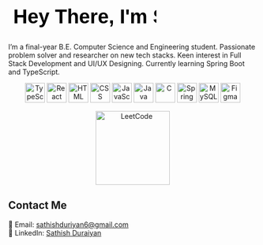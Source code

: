 <h1>
  <svg width="300" height="60" xmlns="http://www.w3.org/2000/svg">
    <text x="10" y="40" font-family="Arial" font-size="40" fill="black">Hey There, I'm Sathish Duraiyan</text>
  </svg>
  </h1>
  <p>I’m a final-year B.E. Computer Science and Engineering student. Passionate problem solver and researcher on new tech stacks. 
    Keen interest in Full Stack Development and UI/UX Designing. Currently learning Spring Boot and TypeScript.</p>
<p align="center">
  <img src="https://cdn.jsdelivr.net/gh/devicons/devicon/icons/typescript/typescript-original.svg" alt="TypeScript" width="40" height="40">
  <img src="https://cdn.jsdelivr.net/gh/devicons/devicon/icons/react/react-original.svg" alt="React" width="40" height="40">
  <img src="https://cdn.jsdelivr.net/gh/devicons/devicon/icons/html5/html5-original.svg" alt="HTML" width="40" height="40">
  <img src="https://cdn.jsdelivr.net/gh/devicons/devicon/icons/css3/css3-original.svg" alt="CSS" width="40" height="40">
  <img src="https://cdn.jsdelivr.net/gh/devicons/devicon/icons/javascript/javascript-original.svg" alt="JavaScript" width="40" height="40">
  <img src="https://cdn.jsdelivr.net/gh/devicons/devicon/icons/java/java-original.svg" alt="Java" width="40" height="40">
  <img src="https://cdn.jsdelivr.net/gh/devicons/devicon/icons/c/c-original.svg" alt="C" width="40" height="40">
  <img src="https://cdn.jsdelivr.net/gh/devicons/devicon/icons/spring/spring-original.svg" alt="Spring Boot" width="40" height="40">
  <img src="https://cdn.jsdelivr.net/gh/devicons/devicon/icons/mysql/mysql-original.svg" alt="MySQL" width="40" height="40">
  <img src="https://cdn.jsdelivr.net/gh/devicons/devicon/icons/figma/figma-original.svg" alt="Figma" width="40" height="40">
</p>

<p align="center">
  <a href="https://leetcode.com/u/Sathish_Duraiyan/">
    <img src="https://upload.wikimedia.org/wikipedia/commons/1/19/LeetCode_logo_black.png" alt="LeetCode" width="150">
  </a>
</p>

## **Contact Me**
📧 Email: sathishduriyan6@gmail.com  
🔗 LinkedIn: [Sathish Duraiyan](https://www.linkedin.com/in/sathish-duraiyan-043a1624b/)
